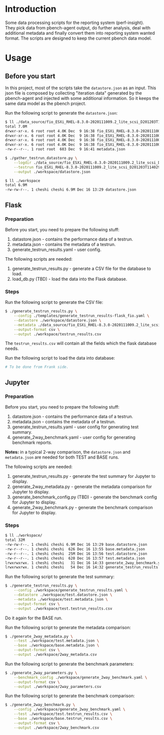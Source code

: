 # Introduction

Some data processing scripts for the reporting system (perf-insight).  
They pick data from pbench-agent output, do further analysis, deal with additional metadata and finally convert them into reporting system wanted format. The scripts are designed to keep the current pbench data model.

# Usage

## Before you start

In this project, most of the scripts take the `datastore.json` as an input. This json file is composed by collecting "iteration data" generated by the pbench-agent and injected with some additional information. So it keeps the same data model as the pbench project.

Run the following script to generate the `datastore.json`:

```bash
$ ll ./data_source/fio_ESXi_RHEL-8.3.0-2020111009.2_lite_scsi_D201203T114029
total 7.0M
drwxr-xr-x. 6 root root 4.0K Dec  9 16:38 fio_ESXi_RHEL-8.3.0-2020111009.2_lite_scsi_D201203T114029_2020.12.03T03.40.30
drwxr-xr-x. 6 root root 4.0K Dec  9 16:38 fio_ESXi_RHEL-8.3.0-2020111009.2_lite_scsi_D201203T114029_2020.12.03T03.52.20
drwxr-xr-x. 6 root root 4.0K Dec  9 16:38 fio_ESXi_RHEL-8.3.0-2020111009.2_lite_scsi_D201203T114029_2020.12.03T04.04.42
drwxr-xr-x. 6 root root 4.0K Dec  9 16:38 fio_ESXi_RHEL-8.3.0-2020111009.2_lite_scsi_D201203T114029_2020.12.03T04.15.34
-rw-r--r--. 1 root root  603 Dec  9 16:41 metadata.json

$ ./gather_testrun_datastore.py \
    --logdir ./data_source/fio_ESXi_RHEL-8.3.0-2020111009.2_lite_scsi_D201203T114029/ \
    --testrun fio_ESXi_RHEL-8.3.0-2020111009.2_lite_scsi_D201203T114029 \
    --output ./workspace/datastore.json

$ ll ./workspace 
total 6.9M
-rw-rw-r--. 1 cheshi cheshi 6.9M Dec 16 13:29 datastore.json
```

## Flask

### Preparation

Before you start, you need to prepare the following stuff:
1. datastore.json - contains the performance data of a testrun.
2. metadata.json - contains the metadata of a testrun.
3. generate_testrun_results.yaml - user config.

The following scripts are needed:
1. generate_testrun_results.py - generate a CSV file for the database to load.
2. load_db.py (TBD) - load the data into the Flask database.

### Steps

Run the following script to generate the CSV file:

```bash
$ ./generate_testrun_results.py \
    --config ./templates/generate_testrun_results-flask_fio.yaml \
    --datastore ./workspace/datastore.json \
    --metadata ./data_source/fio_ESXi_RHEL-8.3.0-2020111009.2_lite_scsi_D201203T114029/metadata.json \
    --output-format csv \
    --output ./workspace/testrun_results.csv
```

The `testrun_results.csv` will contain all the fields which the flask database needs.

Run the following script to load the data into database:

```bash
# To be done from Frank side.
```

## Jupyter

### Preparation

Before you start, you need to prepare the following stuff:
1. datastore.json - contains the performance data of a testrun.
2. metadata.json - contains the metadata of a testrun.
3. generate_testrun_results.yaml - user config for generating test summary.
4. generate_2way_benchmark.yaml - user config for generating benchmark reports.

**Notes:** in a typical 2-way comparison, the `datastore.json` and `metadata.json` are needed for both TEST and BASE runs.

The following scripts are needed:
1. generate_testrun_results.py - generate the test summary for Jupyter to display.
2. generate_2way_metadata.py - generate the metadata comparison for Jupyter to display.
3. generate_benchmark_config.py (TBD) - generate the benchmark config for Jupyter to display.
4. generate_2way_benchmark.py - generate the benchmark comparison for Jupyter to display.

### Steps

```bash
$ ll ./workspace/
total 32M
-rw-rw-r--. 1 cheshi cheshi 6.9M Dec 16 13:29 base.datastore.json
-rw-r--r--. 1 cheshi cheshi  626 Dec 16 13:55 base.metadata.json
-rw-r--r--. 1 cheshi cheshi  25M Dec 16 13:56 test.datastore.json
-rw-r--r--. 1 cheshi cheshi  620 Dec 16 13:57 test.metadata.json
lrwxrwxrwx. 1 cheshi cheshi   31 Dec 16 14:33 generate_2way_benchmark.yaml -> ../generate_2way_benchmark.yaml
lrwxrwxrwx. 1 cheshi cheshi   54 Dec 16 14:32 generate_testrun_results.yaml -> ../templates/generate_testrun_results-jupyter_fio.yaml
```

Run the following script to generate the test summary:

```bash
$ ./generate_testrun_results.py \
    --config ./workspace/generate_testrun_results.yaml \
    --datastore ./workspace/test.datastore.json \
    --metadata ./workspace/test.metadata.json \
    --output-format csv \
    --output ./workspace/test.testrun_results.csv
```

Do it again for the BASE run.

Run the following script to generate the metadata comparison:

```bash
$ ./generate_2way_metadata.py \
    --test ./workspace/test.metadata.json \
    --base ./workspace/base.metadata.json \
    --output-format csv \
    --output ./workspace/2way_metadata.csv
```

Run the following script to generate the benchmark parameters:

```bash
$ ./generate_2way_parameters.py \
    --benchmark_config ./workspace/generate_2way_benchmark.yaml \
    --output-format csv \
    --output ./workspace/2way_parameters.csv
```

Run the following script to generate the benchmark comparison:

```bash
$ ./generate_2way_benchmark.py \
    --config ./workspace/generate_2way_benchmark.yaml \
    --test ./workspace/test.testrun_results.csv \
    --base ./workspace/base.testrun_results.csv \
    --output-format csv \
    --output ./workspace/2way_benchmark.csv
```
